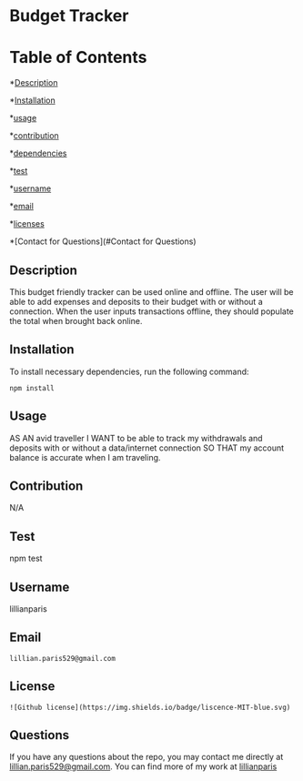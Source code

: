 # Budget Tracker

# Table of Contents 

*[Description](#description) 

*[Installation](#Installation) 

*[usage](#usage) 

*[contribution](#contribution) 

*[dependencies](#dependancies) 

*[test](#test) 

*[username](#username) 

 *[email](#email) 

*[licenses](#licenses) 

*[Contact for Questions](#Contact for Questions) 


## Description
This budget friendly tracker can be used online and offline. The user will be able to add expenses and deposits to their budget with or without a connection. When the user inputs transactions offline, they should populate the total when brought back online.


## Installation
To install necessary dependencies, run the following command:

```
npm install
```

## Usage
AS AN avid traveller I WANT to be able to track my withdrawals and deposits with or without a data/internet connection SO THAT my account balance is accurate when I am traveling.

## Contribution
N/A

    
## Test
npm test
    
## Username
lillianparis
    
## Email
    lillian.paris529@gmail.com
    
## License
    ![Github license](https://img.shields.io/badge/liscence-MIT-blue.svg)

## Questions

If you have any questions about the repo, you may contact me directly at lillian.paris529@gmail.com. You can find more of my work at [lillianparis](https://github.com/lillianparis)